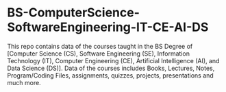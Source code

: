 # BS-ComputerScience-SoftwareEngineering-IT-CE-AI-DS
This repo contains data of the courses taught in the BS Degree of [Computer Science (CS), Software Engineering (SE), Information Technology (IT), Computer Engineering (CE), Artificial Intelligence (AI), and Data Science (DS)].
Data of the courses includes Books, Lectures, Notes, Program/Coding Files, assignments, quizzes, projects, presentations and much more.

